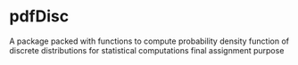 # pdfDisc
 A package packed with functions to compute probability density function of discrete distributions for statistical computations final assignment purpose
